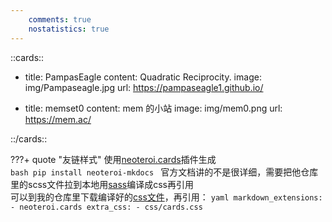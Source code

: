 ```yaml
---
    comments: true
    nostatistics: true
---
```


::cards::

- title: PampasEagle
  content: Quadratic Reciprocity.
  image: img/Pampaseagle.jpg
  url: https://pampaseagle1.github.io/

- title: memset0
  content: mem 的小站
  image: img/mem0.png
  url: https://mem.ac/

::/cards::

???+ quote "友链样式"
    使用[neoteroi.cards](https://www.neoteroi.dev/mkdocs-plugins/cards)插件生成  
    ```bash
    pip install neoteroi-mkdocs
    ```
    官方文档讲的不是很详细，需要把他仓库里的scss文件拉到本地用[sass](https://sass-lang.com/install/)编译成css再引用  
    可以到我的仓库里下载编译好的[css文件](https://github.com/shrike-505/shrike-505.github.io/blob/main/docs/css/cards.css)，再引用：
    ```yaml
    markdown_extensions:
      - neoteroi.cards
    extra_css:
      - css/cards.css
    ```